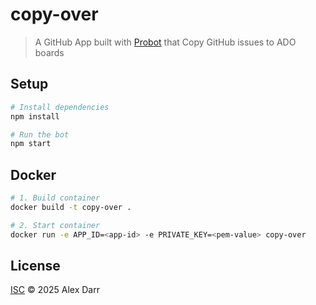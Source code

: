 # copy-over

> A GitHub App built with [Probot](https://github.com/probot/probot) that Copy GitHub issues to ADO boards

## Setup

```sh
# Install dependencies
npm install

# Run the bot
npm start
```

## Docker

```sh
# 1. Build container
docker build -t copy-over .

# 2. Start container
docker run -e APP_ID=<app-id> -e PRIVATE_KEY=<pem-value> copy-over
```

## License

[ISC](LICENSE) © 2025 Alex Darr
